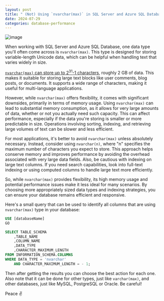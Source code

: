 ```yaml
---
layout: post
title: " (Not) Using `nvarchar(max)` in SQL Server and Azure SQL Databases"
date: 2024-07-29
categories: database-performance
---
```


![image](https://github.com/user-attachments/assets/6d6a0112-6fc7-4aaf-ab8a-abff3740367b)

When working with SQL Server and Azure SQL Database, one data type you'll often come across is `nvarchar(max)`. This type is designed for storing variable-length Unicode data, which can be helpful when handling text that varies widely in size.

[`nvarchar(max)` can store up to 2<sup>31</sup>-1 characters](https://learn.microsoft.com/en-us/sql/t-sql/data-types/nchar-and-nvarchar-transact-sql), roughly 2 GB of data. This makes it suitable for storing large text blocks like user comments, blog posts, or documents. It supports a wide range of characters, making it useful for multi-language applications.

However, while `nvarchar(max)` offers flexibility, it comes with significant downsides, primarily in terms of memory usage. Using `nvarchar(max)` can lead to substantial memory consumption, as it allows for very large amounts of data, whether or not you actually need such capacity. This can affect performance, especially if the data you're storing is smaller or more predictable in size. Operations involving sorting, indexing, and retrieving large volumes of text can be slower and less efficient.

For most applications, it's better to avoid `nvarchar(max)` unless absolutely necessary. Instead, consider using `nvarchar(n)`, where "n" specifies the maximum number of characters you expect to store. This approach helps conserve memory and improves performance by avoiding the overhead associated with very large data fields. Also, be cautious with indexing on large text columns. If you need search capabilities, look into full-text indexing or using computed columns to handle large text more efficiently.

So, while `nvarchar(max)` provides flexibility, its high memory usage and potential performance issues make it less ideal for many scenarios. By choosing more appropriately sized data types and indexing strategies, you can ensure your database remains efficient and responsive.

Here's a small query that can be used to identify all columns that are using `nvarchar(max)` type in your database:

```SQL
USE [databaseName]
GO

SELECT TABLE_SCHEMA
	,TABLE_NAME
	,COLUMN_NAME
	,DATA_TYPE
	,CHARACTER_MAXIMUM_LENGTH
FROM INFORMATION_SCHEMA.COLUMNS
WHERE DATA_TYPE = 'nvarchar'
	AND CHARACTER_MAXIMUM_LENGTH = - 1;
```

Then after getting the results you can choose the best action for each one. Also note that it can be done for other types, just like `varchar(max)`, and other databases, just like MySQL, PostgreSQL or Oracle. Be careful!

Peace ✌️
